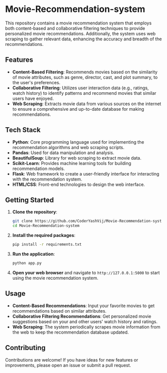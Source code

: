# Movie-Recommendation-system

This repository contains a movie recommendation system that employs both content-based and collaborative filtering techniques to provide personalized movie recommendations. Additionally, the system uses web scraping to gather relevant data, enhancing the accuracy and breadth of the recommendations.

## Features

- **Content-Based Filtering**: Recommends movies based on the similarity of movie attributes, such as genre, director, cast, and plot summary, to the user's preferences.
- **Collaborative Filtering**: Utilizes user interaction data (e.g., ratings, watch history) to identify patterns and recommend movies that similar users have enjoyed.
- **Web Scraping**: Extracts movie data from various sources on the internet to ensure a comprehensive and up-to-date database for making recommendations.

## Tech Stack

- **Python**: Core programming language used for implementing the recommendation algorithms and web scraping scripts.
- **Pandas**: Used for data manipulation and analysis.
- **BeautifulSoup**: Library for web scraping to extract movie data.
- **Scikit-Learn**: Provides machine learning tools for building recommendation models.
- **Flask**: Web framework to create a user-friendly interface for interacting with the recommendation system.
- **HTML/CSS**: Front-end technologies to design the web interface.

## Getting Started

1. **Clone the repository**:
   ```bash
   git clone https://github.com/CoderYashVij/Movie-Recommendation-system.git
   cd Movie-Recommendation-system
   ```

2. **Install the required packages**:
   ```bash
   pip install -r requirements.txt
   ```

3. **Run the application**:
   ```bash
   python app.py
   ```

4. **Open your web browser** and navigate to `http://127.0.0.1:5000` to start using the movie recommendation system.

## Usage

- **Content-Based Recommendations**: Input your favorite movies to get recommendations based on similar attributes.
- **Collaborative Filtering Recommendations**: Get personalized movie suggestions based on your and other users' watch history and ratings.
- **Web Scraping**: The system periodically scrapes movie information from the web to keep the recommendation database updated.

## Contributing

Contributions are welcome! If you have ideas for new features or improvements, please open an issue or submit a pull request.
